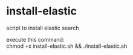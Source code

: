 # install-elastic
script to install elastic search

execute this command:<br>
chmod +x install-elastic.sh && ./install-elastic.sh
